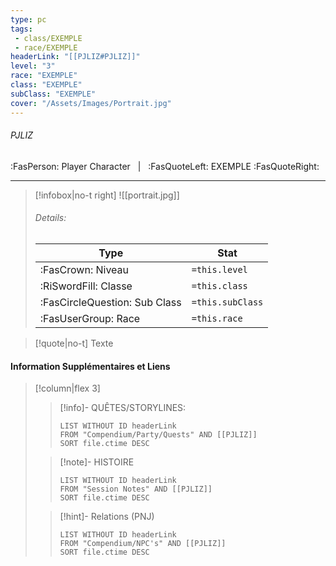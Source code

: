 ```yaml
---
type: pc
tags:
 - class/EXEMPLE
 - race/EXEMPLE
headerLink: "[[PJLIZ#PJLIZ]]"
level: "3"
race: "EXEMPLE"
class: "EXEMPLE"
subClass: "EXEMPLE"
cover: "/Assets/Images/Portrait.jpg"
---
```


###### PJLIZ
:FasPerson: Player Character &nbsp; | &nbsp; :FasQuoteLeft: EXEMPLE :FasQuoteRight:
___
> [!infobox|no-t right]
> ![[portrait.jpg]]
> ###### Details:
> | Type | Stat |
> | ---- | ---- |
> | :FasCrown: Niveau   | `=this.level` |
> | :RiSwordFill: Classe |  `=this.class`|
> | :FasCircleQuestion: Sub Class |  `=this.subClass`|
> |  :FasUserGroup: Race |  `=this.race`|

> [!quote|no-t]
> Texte
 
#### Information Supplémentaires et Liens
> [!column|flex 3]
>> [!info]- QUÊTES/STORYLINES:
>>```dataview
>>LIST WITHOUT ID headerLink
>>FROM "Compendium/Party/Quests" AND [[PJLIZ]]
>>SORT file.ctime DESC
>
>>[!note]- HISTOIRE
>>```dataview
>>LIST WITHOUT ID headerLink
>>FROM "Session Notes" AND [[PJLIZ]]
>>SORT file.ctime DESC
>
>>[!hint]- Relations (PNJ)
>>```dataview
>>LIST WITHOUT ID headerLink
>>FROM "Compendium/NPC's" AND [[PJLIZ]]
>>SORT file.ctime DESC
>>
```image-layout-masonry-3

```